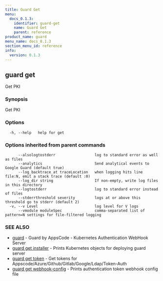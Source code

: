 ```yaml
---
title: Guard Get
menu:
  docs_0.1.3:
    identifier: guard-get
    name: Guard Get
    parent: reference
product_name: guard
menu_name: docs_0.1.3
section_menu_id: reference
info:
  version: 0.1.3
---
```


## guard get

Get PKI

### Synopsis

Get PKI

### Options

```
  -h, --help   help for get
```

### Options inherited from parent commands

```
      --alsologtostderr                  log to standard error as well as files
      --analytics                        Send analytical events to Google Guard (default true)
      --log_backtrace_at traceLocation   when logging hits line file:N, emit a stack trace (default :0)
      --log_dir string                   If non-empty, write log files in this directory
      --logtostderr                      log to standard error instead of files
      --stderrthreshold severity         logs at or above this threshold go to stderr (default 2)
  -v, --v Level                          log level for V logs
      --vmodule moduleSpec               comma-separated list of pattern=N settings for file-filtered logging
```

### SEE ALSO

* [guard](/docs/0.1.3/reference/guard)	 - Guard by AppsCode - Kubernetes Authentication WebHook Server
* [guard get installer](/docs/0.1.3/reference/guard_get_installer)	 - Prints Kubernetes objects for deploying guard server
* [guard get token](/docs/0.1.3/reference/guard_get_token)	 - Get tokens for Appscode/Azure/Github/Gitlab/Google/Ldap/Token-Auth
* [guard get webhook-config](/docs/0.1.3/reference/guard_get_webhook-config)	 - Prints authentication token webhook config file

